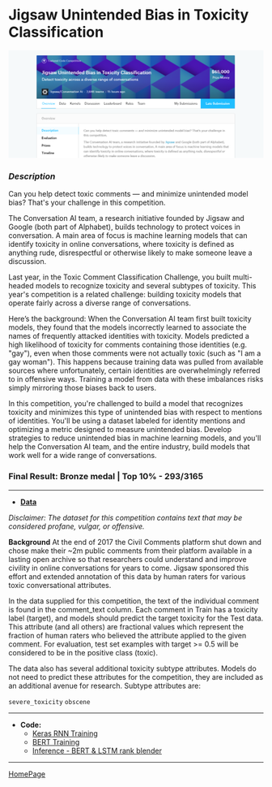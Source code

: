 # Jigsaw Unintended Bias in Toxicity Classification

![jigsawpic](img/jigsaw.png)

### _Description_

Can you help detect toxic comments ― and minimize unintended model bias? That's your challenge in this competition.

The Conversation AI team, a research initiative founded by Jigsaw and Google (both part of Alphabet), builds technology to protect voices in conversation. A main area of focus is machine learning models that can identify toxicity in online conversations, where toxicity is defined as anything rude, disrespectful or otherwise likely to make someone leave a discussion.

Last year, in the Toxic Comment Classification Challenge, you built multi-headed models to recognize toxicity and several subtypes of toxicity. This year's competition is a related challenge: building toxicity models that operate fairly across a diverse range of conversations.

Here’s the background: When the Conversation AI team first built toxicity models, they found that the models incorrectly learned to associate the names of frequently attacked identities with toxicity. Models predicted a high likelihood of toxicity for comments containing those identities (e.g. "gay"), even when those comments were not actually toxic (such as "I am a gay woman"). This happens because training data was pulled from available sources where unfortunately, certain identities are overwhelmingly referred to in offensive ways. Training a model from data with these imbalances risks simply mirroring those biases back to users.

In this competition, you're challenged to build a model that recognizes toxicity and minimizes this type of unintended bias with respect to mentions of identities. You'll be using a dataset labeled for identity mentions and optimizing a metric designed to measure unintended bias. Develop strategies to reduce unintended bias in machine learning models, and you'll help the Conversation AI team, and the entire industry, build models that work well for a wide range of conversations.

### Final Result: **Bronze medal** | Top 10% - 293/3165

---

- **[Data](https://www.kaggle.com/c/jigsaw-unintended-bias-in-toxicity-classification/data)**

_Disclaimer: The dataset for this competition contains text that may be considered profane, vulgar, or offensive._

**Background**
At the end of 2017 the Civil Comments platform shut down and chose make their ~2m public comments from their platform available in a lasting open archive so that researchers could understand and improve civility in online conversations for years to come. Jigsaw sponsored this effort and extended annotation of this data by human raters for various toxic conversational attributes.

In the data supplied for this competition, the text of the individual comment is found in the comment_text column. Each comment in Train has a toxicity label (target), and models should predict the target toxicity for the Test data. This attribute (and all others) are fractional values which represent the fraction of human raters who believed the attribute applied to the given comment. For evaluation, test set examples with target >= 0.5 will be considered to be in the positive class (toxic).

The data also has several additional toxicity subtype attributes. Models do not need to predict these attributes for the competition, they are included as an additional avenue for research. Subtype attributes are:

`severe_toxicity`
`obscene`

---

- **Code:**
  - [Keras RNN Training](script/keras-rnn-training.html)
  - [BERT Training](script/bert-training.html)
  - [Inference - BERT & LSTM rank blender](script/bert-lstm-rank-blender.html)


---

[HomePage](../README.md)
